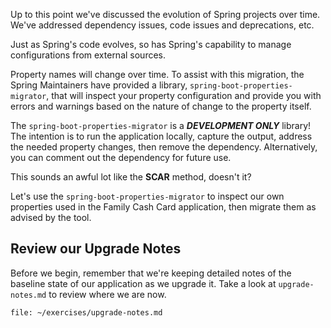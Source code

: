 Up to this point we've discussed the evolution of Spring projects over time. We've addressed dependency issues, code issues and deprecations, etc.

Just as Spring's code evolves, so has Spring's capability to manage configurations from external sources.

Property names will change over time. To assist with this migration, the Spring Maintainers have provided a library, `spring-boot-properties-migrator`, that will inspect your property configuration and provide you with errors and warnings based on the nature of change to the property itself.

The `spring-boot-properties-migrator` is a **_DEVELOPMENT ONLY_** library! The intention is to run the application locally, capture the output, address the needed property changes, then remove the dependency. Alternatively, you can comment out the dependency for future use.

This sounds an awful lot like the **SCAR** method, doesn't it?

Let's use the `spring-boot-properties-migrator` to inspect our own properties used in the Family Cash Card application, then migrate them as advised by the tool.

## Review our Upgrade Notes

Before we begin, remember that we're keeping detailed notes of the baseline state of our application as we upgrade it. Take a look at `upgrade-notes.md` to review where we are now.

```editor:open-file
file: ~/exercises/upgrade-notes.md
```
